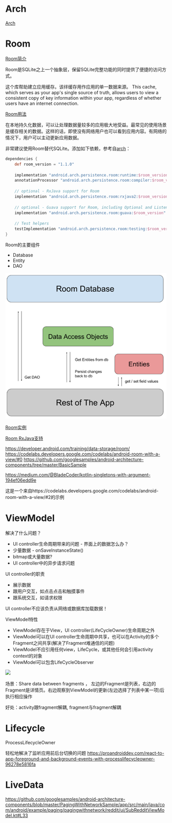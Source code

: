 
# Arch

[Arch](https://developer.android.com/topic/libraries/architecture/adding-components)



# Room
[Room简介](https://developer.android.com/topic/libraries/architecture/room#db-migration-testing)

Room是SQLite之上一个抽象层，保留SQLite完整功能的同时提供了便捷的访问方式。

这个库帮助建立应用缓存。该绊缓存用作应用的单一数据来源。 This cache, which serves as your app's single source of truth, allows users to view a consistent copy of key information within your app, regardless of whether users have an internet connection.

[Room用法](https://developer.android.com/training/data-storage/room/)

在本地持久化数据，可以让处理数据量较多的应用极大地受益。最常见的使用场景是缓存相关的数据。这样的话，即使没有网络用户也可以看到应用内容。有网络的情况下，用户可以主动更新应用数据。

非常建议使用Room替代SQLite。添加如下依赖，参考自[arch](https://developer.android.com/topic/libraries/architecture/adding-components#room)：

```groovy
dependencies {
    def room_version = "1.1.0"

    implementation "android.arch.persistence.room:runtime:$room_version"
    annotationProcessor "android.arch.persistence.room:compiler:$room_version"

    // optional - RxJava support for Room
    implementation "android.arch.persistence.room:rxjava2:$room_version"

    // optional - Guava support for Room, including Optional and ListenableFuture
    implementation "android.arch.persistence.room:guava:$room_version"

    // Test helpers
    testImplementation "android.arch.persistence.room:testing:$room_version"
}
```

Room的主要组件

+ Database
+ Entity
+ DAO

![](screenshots/room_architecture.png)


[Room实例](https://developer.android.com/training/data-storage/room/)

[Room RxJava支持](https://medium.com/google-developers/room-rxjava-acb0cd4f3757)


https://developer.android.com/training/data-storage/room/
https://codelabs.developers.google.com/codelabs/android-room-with-a-view/#0
https://github.com/googlesamples/android-architecture-components/tree/master/BasicSample

https://medium.com/@BladeCoder/kotlin-singletons-with-argument-194ef06edd9e


这是一个来自https://codelabs.developers.google.com/codelabs/android-room-with-a-view/#2的示例


# ViewModel
解决了什么问题？

+ UI controller生命周期带来的问题 - 界面上的数据怎么办？
 + 少量数据 - onSaveInstanceState()
 + bitmap或大量数据?
+ UI controller中的异步请求问题

UI controller的职责

+ 展示数据
+ 跟用户交互，如点击点击和触摸事件
+ 跟系统交互，如请求权限

UI controller不应该负责从网络或数据库加载数据！

ViewModel特性

+ ViewModel存在于View，UI controller(LifeCycleOwner)生命周期之外
+ ViewModel可以在UI controller生命周期中共享，也可以在Activity的多个Fragment之间共享(解决了Fragment难通信的问题)
+ ViewModel不应引用任何view，LifeCycle，或其他任何会引用activity context的对象
+ ViewModel可以包含LifeCycleObserver


![](https://developer.android.com/images/topic/libraries/architecture/viewmodel-lifecycle.png)


场景：Share data between fragments ， 左边的Fragment是列表，右边的Fragment是详情页。右边观察到ViewModel的更新(左边选择了列表中某一项)后执行相应操作

好处：activity跟fragment解耦, fragment与fragment解耦


# Lifecycle

ProcessLifecycleOwner

轻松地解决了监听应用前后台切换的问题  https://proandroiddev.com/react-to-app-foreground-and-background-events-with-processlifecycleowner-96278e5816fa

# LiveData

https://github.com/googlesamples/android-architecture-components/blob/master/PagingWithNetworkSample/app/src/main/java/com/android/example/paging/pagingwithnetwork/reddit/ui/SubRedditViewModel.kt#L33